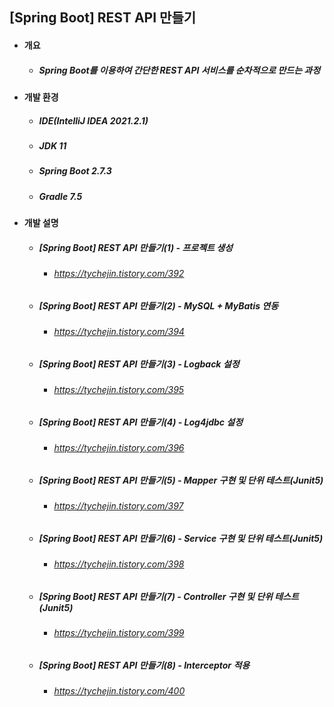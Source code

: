 ## [Spring Boot] REST API 만들기
- #### 개요
  - ##### Spring Boot를 이용하여 간단한 REST API 서비스를 순차적으로 만드는 과정

- #### 개발 환경
  - ##### IDE(IntelliJ IDEA 2021.2.1) 
  - ##### JDK 11
  - ##### Spring Boot 2.7.3
  - ##### Gradle 7.5

- #### 개발 설명
  - ##### [Spring Boot] REST API 만들기(1) - 프로젝트 생성
    - ###### https://tychejin.tistory.com/392
  - ##### [Spring Boot] REST API 만들기(2) - MySQL + MyBatis 연동
    - ###### https://tychejin.tistory.com/394
  - ##### [Spring Boot] REST API 만들기(3) - Logback 설정
    - ###### https://tychejin.tistory.com/395
  - ##### [Spring Boot] REST API 만들기(4) - Log4jdbc 설정
    - ###### https://tychejin.tistory.com/396 
  - ##### [Spring Boot] REST API 만들기(5) - Mapper 구현 및 단위 테스트(Junit5)
    - ###### https://tychejin.tistory.com/397 
  - ##### [Spring Boot] REST API 만들기(6) - Service 구현 및 단위 테스트(Junit5)
    - ###### https://tychejin.tistory.com/398 
  - ##### [Spring Boot] REST API 만들기(7) - Controller 구현 및 단위 테스트(Junit5)
    - ###### https://tychejin.tistory.com/399 
  - ##### [Spring Boot] REST API 만들기(8) - Interceptor 적용
    - ###### https://tychejin.tistory.com/400 